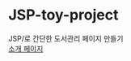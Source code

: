 # JSP-toy-project
JSP/로 간단한 도서관리 페이지 만들기  
[소개 페이지](https://ip99202.github.io/posts/JAVA-swing-GUI-CRUD/)
